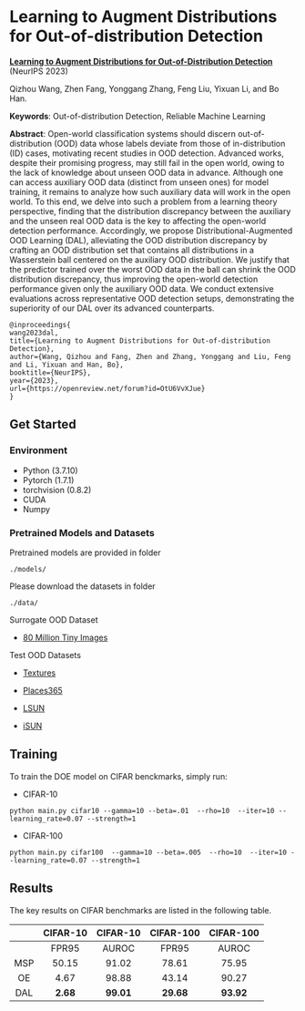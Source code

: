 # Learning to Augment Distributions for Out-of-distribution Detection

**[Learning to Augment Distributions for Out-of-Distribution Detection](https://openreview.net/forum?id=OtU6VvXJue)**   (NeurIPS 2023)

Qizhou Wang, Zhen Fang, Yonggang Zhang, Feng Liu, Yixuan Li, and Bo Han.

**Keywords**: Out-of-distribution Detection, Reliable Machine Learning


**Abstract**: Open-world classification systems should discern out-of-distribution (OOD) data whose labels deviate from those of in-distribution (ID) cases, motivating recent studies in OOD detection. Advanced works, despite their promising progress, may still fail in the open world, owing to the lack of knowledge about unseen OOD data in advance. Although one can access auxiliary OOD data (distinct from unseen ones) for model training, it remains to analyze how such auxiliary data will work in the open world. To this end, we delve into such a problem from a learning theory perspective, finding that the distribution discrepancy between the auxiliary and the unseen real OOD data is the key to affecting the open-world detection performance. Accordingly, we propose Distributional-Augmented OOD Learning (DAL), alleviating the OOD distribution discrepancy by crafting an OOD distribution set that contains all distributions in a Wasserstein ball centered on the auxiliary OOD distribution. We justify that the predictor trained over the worst OOD data in the ball can shrink the OOD distribution discrepancy, thus improving the open-world detection performance given only the auxiliary OOD data. We conduct extensive evaluations across representative OOD detection setups, demonstrating the superiority of our DAL over its advanced counterparts. 


```
@inproceedings{
wang2023dal,
title={Learning to Augment Distributions for Out-of-distribution Detection},
author={Wang, Qizhou and Fang, Zhen and Zhang, Yonggang and Liu, Feng and Li, Yixuan and Han, Bo},
booktitle={NeurIPS},
year={2023},
url={https://openreview.net/forum?id=OtU6VvXJue}
}
```

## Get Started

### Environment
- Python (3.7.10)
- Pytorch (1.7.1)
- torchvision (0.8.2)
- CUDA
- Numpy

### Pretrained Models and Datasets

Pretrained models are provided in folder

```
./models/
```

Please download the datasets in folder

```
./data/
```

Surrogate OOD Dataset

- [80 Million Tiny Images](https://github.com/hendrycks/outlier-exposure)


Test OOD Datasets 

- [Textures](https://www.robots.ox.ac.uk/~vgg/data/dtd/)

- [Places365](http://places2.csail.mit.edu/download.html)

- [LSUN](https://www.dropbox.com/s/fhtsw1m3qxlwj6h/LSUN.tar.gz)

- [iSUN](https://www.dropbox.com/s/ssz7qxfqae0cca5/iSUN.tar.gz)


## Training

To train the DOE model on CIFAR benckmarks, simply run:

- CIFAR-10
```train cifar10
python main.py cifar10 --gamma=10 --beta=.01  --rho=10  --iter=10 --learning_rate=0.07 --strength=1
```


- CIFAR-100
```train cifar100
python main.py cifar100  --gamma=10 --beta=.005  --rho=10  --iter=10 --learning_rate=0.07 --strength=1
```

## Results

The key results on CIFAR benchmarks are listed in the following table. 

|     | CIFAR-10 | CIFAR-10 | CIFAR-100 | CIFAR-100 |
|:---:|:--------:|:--------:|:---------:|:---------:|
|     |   FPR95  |   AUROC  |   FPR95   |   AUROC   |
| MSP |   50.15  |   91.02  |   78.61 | 75.95   |
|  OE |   4.67  |   98.88  |   43.14 | 90.27   |
| DAL |   **2.68**   |   **99.01**  |   **29.68**   |   **93.92**   |
